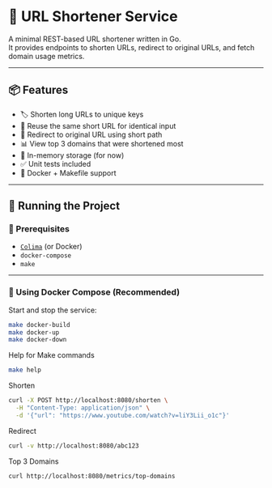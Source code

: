 # 🔗 URL Shortener Service

A minimal REST-based URL shortener written in Go.  
It provides endpoints to shorten URLs, redirect to original URLs, and fetch domain usage metrics.

---

## 📦 Features

- 🏷️ Shorten long URLs to unique keys
- 🔁 Reuse the same short URL for identical input
- 🚀 Redirect to original URL using short path
- 📊 View top 3 domains that were shortened most
- 🧠 In-memory storage (for now)
- ✅ Unit tests included
- 🐳 Docker + Makefile support

---

## 🚀 Running the Project

### 📁 Prerequisites

- [`Colima`](https://github.com/abiosoft/colima) (or Docker)
- `docker-compose`
- `make`

---

### 🐳 Using Docker Compose (Recommended)

Start and stop the service:

```bash
make docker-build 
make docker-up
make docker-down

```

Help for Make commands

```bash
make help
```

Shorten 

```bash 
curl -X POST http://localhost:8080/shorten \
  -H "Content-Type: application/json" \
  -d '{"url": "https://www.youtube.com/watch?v=liY3Lii_o1c"}'
```

Redirect 

```bash 
curl -v http://localhost:8080/abc123 
```


Top 3 Domains 

```bash
curl http://localhost:8080/metrics/top-domains
```

